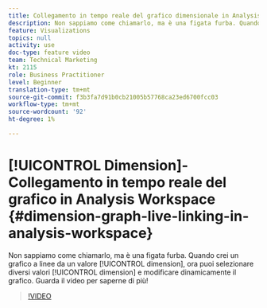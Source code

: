 ```yaml
---
title: Collegamento in tempo reale del grafico dimensionale in Analysis Workspace
description: Non sappiamo come chiamarlo, ma è una figata furba. Quando crei un grafico a linee a partire da un valore di dimensione, ora puoi selezionare diversi valori di dimensione e modificare dinamicamente il grafico. Guarda il video per saperne di più!
feature: Visualizations
topics: null
activity: use
doc-type: feature video
team: Technical Marketing
kt: 2115
role: Business Practitioner
level: Beginner
translation-type: tm+mt
source-git-commit: f3b3fa7d91b0cb21005b57768ca23ed6700fcc03
workflow-type: tm+mt
source-wordcount: '92'
ht-degree: 1%

---
```



# [!UICONTROL Dimension]- Collegamento in tempo reale del grafico in Analysis Workspace  {#dimension-graph-live-linking-in-analysis-workspace}

Non sappiamo come chiamarlo, ma è una figata furba. Quando crei un grafico a linee da un valore [!UICONTROL dimension], ora puoi selezionare diversi valori [!UICONTROL dimension] e modificare dinamicamente il grafico. Guarda il video per saperne di più!

>[!VIDEO](https://video.tv.adobe.com/v/23991/?quality=12)
